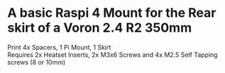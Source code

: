 A basic Raspi 4 Mount for the Rear skirt of a Voron 2.4 R2 350mm
===
Print 4x Spacers, 1 Pi Mount, 1 Skirt\
Requires 2x Heatset Inserts, 2x M3x6 Screws and 4x M2.5 Self Tapping screws (8 or 10mm)
